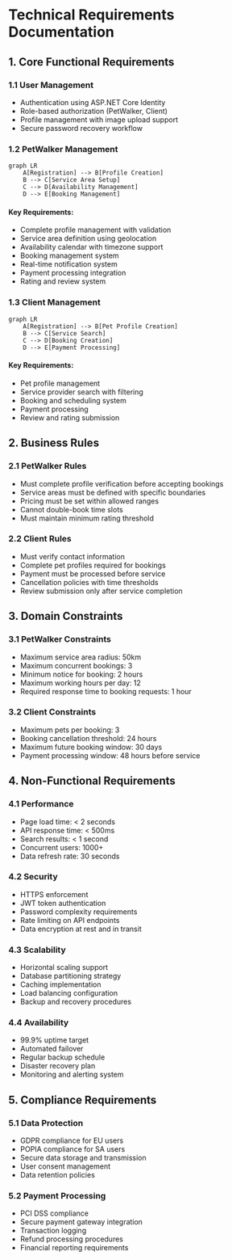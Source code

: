 # Technical Requirements Documentation

## 1. Core Functional Requirements

### 1.1 User Management
- Authentication using ASP.NET Core Identity
- Role-based authorization (PetWalker, Client)
- Profile management with image upload support
- Secure password recovery workflow

### 1.2 PetWalker Management
```mermaid
graph LR
    A[Registration] --> B[Profile Creation]
    B --> C[Service Area Setup]
    C --> D[Availability Management]
    D --> E[Booking Management]
```

#### Key Requirements:
- Complete profile management with validation
- Service area definition using geolocation
- Availability calendar with timezone support
- Booking management system
- Real-time notification system
- Payment processing integration
- Rating and review system

### 1.3 Client Management
```mermaid
graph LR
    A[Registration] --> B[Pet Profile Creation]
    B --> C[Service Search]
    C --> D[Booking Creation]
    D --> E[Payment Processing]
```

#### Key Requirements:
- Pet profile management
- Service provider search with filtering
- Booking and scheduling system
- Payment processing
- Review and rating submission

## 2. Business Rules

### 2.1 PetWalker Rules
- Must complete profile verification before accepting bookings
- Service areas must be defined with specific boundaries
- Pricing must be set within allowed ranges
- Cannot double-book time slots
- Must maintain minimum rating threshold

### 2.2 Client Rules
- Must verify contact information
- Complete pet profiles required for bookings
- Payment must be processed before service
- Cancellation policies with time thresholds
- Review submission only after service completion

## 3. Domain Constraints

### 3.1 PetWalker Constraints
- Maximum service area radius: 50km
- Maximum concurrent bookings: 3
- Minimum notice for booking: 2 hours
- Maximum working hours per day: 12
- Required response time to booking requests: 1 hour

### 3.2 Client Constraints
- Maximum pets per booking: 3
- Booking cancellation threshold: 24 hours
- Maximum future booking window: 30 days
- Payment processing window: 48 hours before service

## 4. Non-Functional Requirements

### 4.1 Performance
- Page load time: < 2 seconds
- API response time: < 500ms
- Search results: < 1 second
- Concurrent users: 1000+
- Data refresh rate: 30 seconds

### 4.2 Security
- HTTPS enforcement
- JWT token authentication
- Password complexity requirements
- Rate limiting on API endpoints
- Data encryption at rest and in transit

### 4.3 Scalability
- Horizontal scaling support
- Database partitioning strategy
- Caching implementation
- Load balancing configuration
- Backup and recovery procedures

### 4.4 Availability
- 99.9% uptime target
- Automated failover
- Regular backup schedule
- Disaster recovery plan
- Monitoring and alerting system

## 5. Compliance Requirements

### 5.1 Data Protection
- GDPR compliance for EU users
- POPIA compliance for SA users
- Secure data storage and transmission
- User consent management
- Data retention policies

### 5.2 Payment Processing
- PCI DSS compliance
- Secure payment gateway integration
- Transaction logging
- Refund processing procedures
- Financial reporting requirements